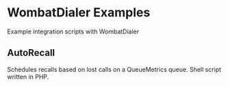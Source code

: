 WombatDialer Examples
=====================

Example integration scripts with WombatDialer

AutoRecall
----------

Schedules recalls based on lost calls on a QueueMetrics queue.
Shell script written in PHP.


